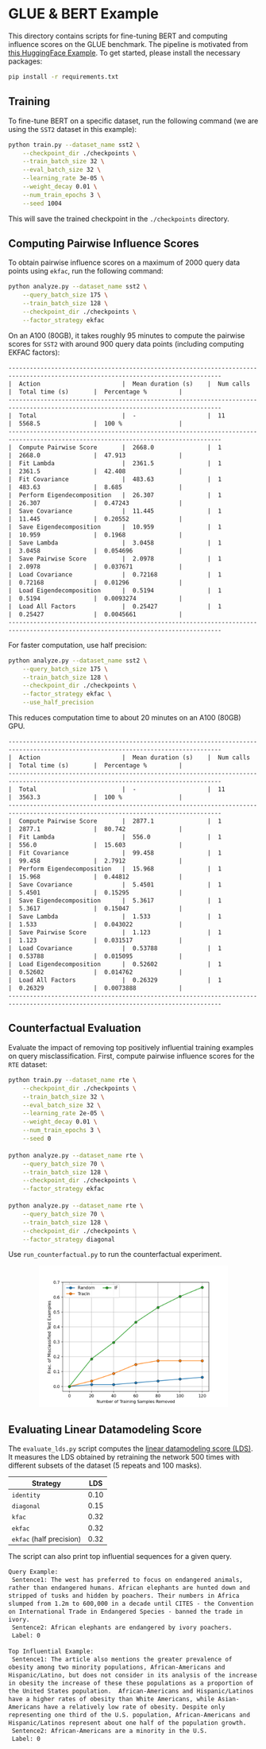 # GLUE & BERT Example

This directory contains scripts for fine-tuning BERT and computing influence scores on the GLUE benchmark. The pipeline is motivated from [this HuggingFace Example](https://github.com/huggingface/transformers/tree/main/examples/pytorch/text-classification).
To get started, please install the necessary packages:

```bash
pip install -r requirements.txt
```

## Training

To fine-tune BERT on a specific dataset, run the following command (we are using the `SST2` dataset in this example):

```bash
python train.py --dataset_name sst2 \
    --checkpoint_dir ./checkpoints \
    --train_batch_size 32 \
    --eval_batch_size 32 \
    --learning_rate 3e-05 \
    --weight_decay 0.01 \
    --num_train_epochs 3 \
    --seed 1004
```

This will save the trained checkpoint in the `./checkpoints` directory.

## Computing Pairwise Influence Scores

To obtain pairwise influence scores on a maximum of 2000 query data points using `ekfac`, run the following command:

```bash
python analyze.py --dataset_name sst2 \
    --query_batch_size 175 \
    --train_batch_size 128 \
    --checkpoint_dir ./checkpoints \
    --factor_strategy ekfac
```

On an A100 (80GB), it takes roughly 95 minutes to compute the pairwise scores for `SST2` with around 900 query data points (including computing EKFAC factors):

```
----------------------------------------------------------------------------------------------------------------------------------
|  Action                       |  Mean duration (s)    |  Num calls            |  Total time (s)       |  Percentage %         |
----------------------------------------------------------------------------------------------------------------------------------
|  Total                        |  -                    |  11                   |  5568.5               |  100 %                |
----------------------------------------------------------------------------------------------------------------------------------
|  Compute Pairwise Score       |  2668.0               |  1                    |  2668.0               |  47.913               |
|  Fit Lambda                   |  2361.5               |  1                    |  2361.5               |  42.408               |
|  Fit Covariance               |  483.63               |  1                    |  483.63               |  8.685                |
|  Perform Eigendecomposition   |  26.307               |  1                    |  26.307               |  0.47243              |
|  Save Covariance              |  11.445               |  1                    |  11.445               |  0.20552              |
|  Save Eigendecomposition      |  10.959               |  1                    |  10.959               |  0.1968               |
|  Save Lambda                  |  3.0458               |  1                    |  3.0458               |  0.054696             |
|  Save Pairwise Score          |  2.0978               |  1                    |  2.0978               |  0.037671             |
|  Load Covariance              |  0.72168              |  1                    |  0.72168              |  0.01296              |
|  Load Eigendecomposition      |  0.5194               |  1                    |  0.5194               |  0.0093274            |
|  Load All Factors             |  0.25427              |  1                    |  0.25427              |  0.0045661            |
----------------------------------------------------------------------------------------------------------------------------------
```

For faster computation, use half precision:

```bash
python analyze.py --dataset_name sst2 \
    --query_batch_size 175 \
    --train_batch_size 128 \
    --checkpoint_dir ./checkpoints \
    --factor_strategy ekfac \
    --use_half_precision
```

This reduces computation time to about 20 minutes on an A100 (80GB) GPU.

```
----------------------------------------------------------------------------------------------------------------------------------
|  Action                       |  Mean duration (s)    |  Num calls            |  Total time (s)       |  Percentage %         |
----------------------------------------------------------------------------------------------------------------------------------
|  Total                        |  -                    |  11                   |  3563.3               |  100 %                |
----------------------------------------------------------------------------------------------------------------------------------
|  Compute Pairwise Score       |  2877.1               |  1                    |  2877.1               |  80.742               |
|  Fit Lambda                   |  556.0                |  1                    |  556.0                |  15.603               |
|  Fit Covariance               |  99.458               |  1                    |  99.458               |  2.7912               |
|  Perform Eigendecomposition   |  15.968               |  1                    |  15.968               |  0.44812              |
|  Save Covariance              |  5.4501               |  1                    |  5.4501               |  0.15295              |
|  Save Eigendecomposition      |  5.3617               |  1                    |  5.3617               |  0.15047              |
|  Save Lambda                  |  1.533                |  1                    |  1.533                |  0.043022             |
|  Save Pairwise Score          |  1.123                |  1                    |  1.123                |  0.031517             |
|  Load Covariance              |  0.53788              |  1                    |  0.53788              |  0.015095             |
|  Load Eigendecomposition      |  0.52602              |  1                    |  0.52602              |  0.014762             |
|  Load All Factors             |  0.26329              |  1                    |  0.26329              |  0.0073888            |
----------------------------------------------------------------------------------------------------------------------------------
```

## Counterfactual Evaluation

Evaluate the impact of removing top positively influential training examples on query misclassification. 
First, compute pairwise influence scores for the `RTE` dataset:

```bash
python train.py --dataset_name rte \
    --checkpoint_dir ./checkpoints \
    --train_batch_size 32 \
    --eval_batch_size 32 \
    --learning_rate 2e-05 \
    --weight_decay 0.01 \
    --num_train_epochs 3 \
    --seed 0

python analyze.py --dataset_name rte \
    --query_batch_size 70 \
    --train_batch_size 128 \
    --checkpoint_dir ./checkpoints \
    --factor_strategy ekfac
    
python analyze.py --dataset_name rte \
    --query_batch_size 70 \
    --train_batch_size 128 \
    --checkpoint_dir ./checkpoints \
    --factor_strategy diagonal
```

Use `run_counterfactual.py` to run the counterfactual experiment.

<p align="center">
<a href="#"><img width="380" img src="figure/counterfactual.png" alt="Counterfactual"/></a>
</p>

## Evaluating Linear Datamodeling Score

The `evaluate_lds.py` script computes the [linear datamodeling score (LDS)](https://arxiv.org/abs/2303.14186). It measures the LDS obtained by 
retraining the network 500 times with different subsets of the dataset (5 repeats and 100 masks). 

<div align="center">

| Strategy                 | LDS	 |
|--------------------------|:----:|
| `identity`               | 0.10 |
| `diagonal`               | 0.15 |
| `kfac`                   | 0.32 |
| `ekfac`                  | 0.32 |
| `ekfac` (half precision) | 0.32 |

</div>

The script can also print top influential sequences for a given query.

```
Query Example:
 Sentence1: The west has preferred to focus on endangered animals, rather than endangered humans. African elephants are hunted down and stripped of tusks and hidden by poachers. Their numbers in Africa slumped from 1.2m to 600,000 in a decade until CITES - the Convention on International Trade in Endangered Species - banned the trade in ivory.
 Sentence2: African elephants are endangered by ivory poachers.
 Label: 0
 
Top Influential Example:
 Sentence1: The article also mentions the greater prevalence of obesity among two minority populations, African-Americans and Hispanic/Latino, but does not consider in its analysis of the increase in obesity the increase of these these populations as a proportion of the United States population.  African-Americans and Hispanic/Latinos have a higher rates of obesity than White Americans, while Asian-Americans have a relatively low rate of obesity. Despite only representing one third of the U.S. population, African-Americans and Hispanic/Latinos represent about one half of the population growth.
 Sentence2: African-Americans are a minority in the U.S.
 Label: 0
```
